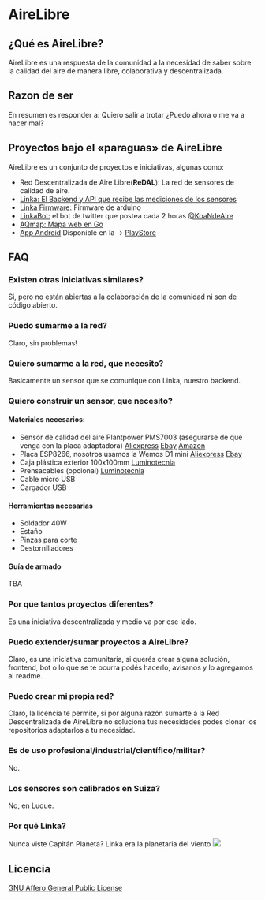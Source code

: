 # AireLibre

## ¿Qué es AireLibre?

AireLibre es una respuesta de la comunidad a la necesidad de saber sobre la calidad del aire de manera libre, colaborativa y descentralizada.

## Razon de ser

En resumen es responder a: Quiero salir a trotar ¿Puedo ahora o me va a hacer mal?

## Proyectos bajo el «paraguas» de AireLibre

AireLibre es un conjunto de proyectos e iniciativas, algunas como:

* Red Descentralizada de Aire Libre(**ReDAL**): La red de sensores de calidad de aire.
* [Linka: El Backend y API que recibe las mediciones de los sensores](https://github.com/tchx84/linka)
* [Linka Firmware](https://github.com/garyservin/linka-firmware/): Firmware de arduino
* [LinkaBot:](https://github.com/melizeche/linkaBot) el bot de twitter que postea cada 2 horas [@KoaNdeAire](https://twitter.com/KoaNdeAire)
* [AQmap: Mapa web en Go](https://github.com/matiasinsaurralde/aqmap)
* [App Android](https://github.com/LucasGinard/AireLibre-Android) Disponible en la -> [PlayStore](https://play.google.com/store/apps/details?id=com.lucasginard.airelibre)

## FAQ

### Existen otras iniciativas similares?

Si, pero no están abiertas a la colaboración de la comunidad ni son de código abierto.

### Puedo sumarme a la red?

Claro, sin problemas!

### Quiero sumarme a la red, que necesito?

Basicamente un sensor que se comunique con Linka, nuestro backend.

### Quiero construir un sensor, que necesito?

#### Materiales necesarios:
* Sensor de calidad del aire Plantpower PMS7003 (asegurarse de que venga con la placa adaptadora) [Aliexpress](https://www.aliexpress.com/item/32784279004.html) [Ebay](https://www.ebay.com/itm/High-Precision-Laser-Dust-Sensor-Module-PM2-5-PM10-for-PMS7003-Cable-for-Arduino/303452433279) [Amazon](https://www.amazon.com/DSLE-Digital-PLANTOWER-PMS7003-Adapter/dp/B08M2F4B9R)
* Placa ESP8266, nosotros usamos la Wemos D1 mini [Aliexpress](https://www.aliexpress.com/item/32787418018.html) [Ebay](https://www.ebay.com/itm/D1-Mini-NodeMcu-4M-bytes-Lua-WIFI-Development-Board-ESP8266-by-WeMos/224207727199)
* Caja plástica exterior 100x100mm [Luminotecnia](https://www.luminotecnia.com.py/producto/1265/Caja-Exterior-Plastica-de-Conexion-100x100)
* Prensacables (opcional) [Luminotecnia](https://www.luminotecnia.com.py/producto/2612/Prensacable-PG-11)
* Cable micro USB
* Cargador USB

#### Herramientas necesarias
* Soldador 40W
* Estaño
* Pinzas para corte
* Destornilladores

#### Guía de armado
TBA

### Por que tantos proyectos diferentes?

Es una iniciativa descentralizada y medio va por ese lado.

### Puedo extender/sumar proyectos a AireLibre?

Claro, es una iniciativa comunitaria, si querés crear alguna solución, frontend, bot o lo que se te ocurra podés hacerlo, avisanos y lo agregamos al readme.

### Puedo crear mi propia red?

Claro, la licencia te permite, si por alguna razón sumarte a la Red Descentralizada de AireLibre no soluciona tus necesidades podes clonar los repositorios adaptarlos a tu necesidad.

### Es de uso profesional/industrial/científico/militar?

No.

### Los sensores son calibrados en Suiza?

No, en Luque.

### Por qué Linka?

Nunca viste Capitán Planeta? Linka era la planetaria del viento
![](https://captainplanetfoundation.org/wp-content/uploads/Linka-1.png)

## Licencia

[GNU Affero General Public License](LICENSE)
